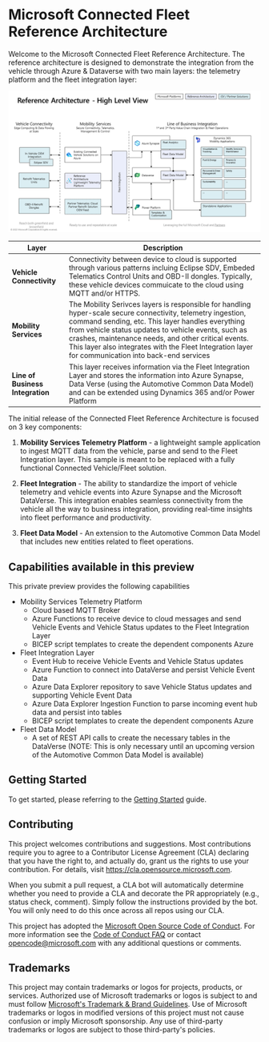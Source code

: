 # Microsoft Connected Fleet Reference Architecture 

Welcome to the Microsoft Connected Fleet Reference Architecture.   The reference architecture is designed to demonstrate the integration from the vehicle through Azure & Dataverse with two main layers: the telemetry platform and the fleet integration layer:

![High Level Architecture](./docs/images//HighLevelArchitecture.png)

| Layer |  Description  |
|---|---|
| **Vehicle Connectivity**  | Connectivity between device to cloud is supported through various patterns incluing Eclipse SDV, Embeded Telematics Control Units and OBD-II dongles.   Typically, these vehicle devices commuicate to the cloud using MQTT and/or HTTPS.    |
| **Mobility Services**  | The Mobility Serivces layers is responsible for handling hyper-scale secure connectivity, telemetry ingestion, command sending, etc. This layer handles everything from vehicle status updates to vehicle events, such as crashes, maintenance needs, and other critical events.  This layer also integrates with the Fleet Integration layer for communication into back-end services  |
| **Line of Business Integration**  | This layer receives information via the Fleet Integration Layer and stores the information into Azure Synapse, Data Verse (using the Automotive Common Data Model) and can be extended using Dynamics 365 and/or Power Platform  |

The initial release of the Connected Fleet Reference Architecture is focused on 3 key components:

1. **Mobility Services Telemetry Platform** - a lightweight sample application to ingest MQTT data from the vehicle, parse and send to the Fleet Integration layer.   This sample is meant to be replaced with a fully functional Connected Vehicle/Fleet solution.

1. **Fleet Integration** - The ability to standardize the import of vehicle telemetry and vehicle events into Azure Synapse and the Microsoft DataVerse. This integration enables seamless connectivity from the vehicle all the way to business integration, providing real-time insights into fleet performance and productivity.

1. **Fleet Data Model** - An extension to the Automotive Common Data Model that includes new entities related to fleet operations.

## Capabilities available in this preview
This private preview provides the following capabilities

- Mobility Services Telemetry Platform 
  - Cloud based MQTT Broker 
  - Azure Functions to receive device to cloud messages and send Vehicle Events and Vehicle Status updates to the Fleet Integration Layer
  - BICEP script templates to create the dependent components Azure 
- Fleet Integration Layer
  - Event Hub to receive Vehicle Events and Vehicle Status updates
  - Azure Function to connect into DataVerse and persist Vehicle Event Data
  - Azure Data Explorer repository to save Vehicle Status updates and supporting Vehicle Event Data
  - Azure Data Explorer Ingestion Function to parse incoming event hub data and persist into tables
  - BICEP script templates to create the dependent components Azure 
- Fleet Data Model
  - A set of REST API calls to create the necessary tables in the DataVerse (NOTE: This is only necessary until an upcoming version of the Automotive Common Data Model is available)

## Getting Started

To get started, please referring to the [Getting Started](./docs/GettingStarted.md) guide.

## Contributing

This project welcomes contributions and suggestions.  Most contributions require you to agree to a
Contributor License Agreement (CLA) declaring that you have the right to, and actually do, grant us
the rights to use your contribution. For details, visit https://cla.opensource.microsoft.com.

When you submit a pull request, a CLA bot will automatically determine whether you need to provide
a CLA and decorate the PR appropriately (e.g., status check, comment). Simply follow the instructions
provided by the bot. You will only need to do this once across all repos using our CLA.

This project has adopted the [Microsoft Open Source Code of Conduct](https://opensource.microsoft.com/codeofconduct/).
For more information see the [Code of Conduct FAQ](https://opensource.microsoft.com/codeofconduct/faq/) or
contact [opencode@microsoft.com](mailto:opencode@microsoft.com) with any additional questions or comments.

## Trademarks

This project may contain trademarks or logos for projects, products, or services. Authorized use of Microsoft 
trademarks or logos is subject to and must follow 
[Microsoft's Trademark & Brand Guidelines](https://www.microsoft.com/en-us/legal/intellectualproperty/trademarks/usage/general).
Use of Microsoft trademarks or logos in modified versions of this project must not cause confusion or imply Microsoft sponsorship.
Any use of third-party trademarks or logos are subject to those third-party's policies.